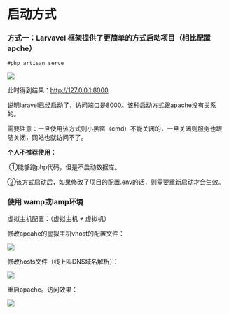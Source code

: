 # 启动方式



### 方式一：Larvavel 框架提供了更简单的方式启动项目（相比配置apche）

```shell
#php artisan serve
```

![](https://i.loli.net/2019/04/18/5cb8277e14f61.png)

此时得到结果：<http://127.0.0.1:8000>

说明laravel已经启动了，访问端口是8000。该种启动方式跟apache没有关系的。

需要注意：一旦使用该方式则小黑窗（cmd）不能关闭的，一旦关闭则服务也跟随关闭，网站也就访问不了。

**个人不推荐使用：**

​         ①能够跑php代码，但是不启动数据库。

​         ②该方式启动后，如果修改了项目的配置.env的话，则需要重新启动才会生效。





### **使用 wamp或lamp环境**



虚拟主机配置：（虚拟主机 ≠ 虚拟机）

修改apcahe的虚拟主机vhost的配置文件：

![](https://i.loli.net/2019/04/18/5cb8281504ac7.png)

修改hosts文件（线上叫DNS域名解析）：

![](https://i.loli.net/2019/04/18/5cb82845c782e.png)

重启apache。访问效果：

![](https://i.loli.net/2019/04/18/5cb82e4b890e9.png)

